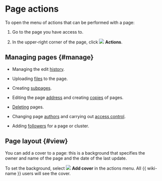 # Page actions

To open the menu of actions that can be performed with a page:

1. Go to the page you have access to.

1. In the upper-right corner of the page, click ![](../../_assets/wiki/svg/actions-icon.svg) **Actions**.


## Managing pages {#manage}

* Managing the edit [history](../history.md).

* Uploading [files](../attach-file.md) to the page.

* Creating [subpages](../create-page.md#create-subpage).

* Editing the page [address](./move-page.md#move-with-menu) and creating [copies](../create-page.md#create-copy) of pages.

* [Deleting](../delete-page.md) pages.

* Changing page [authors](./edit-owner.md) and carrying out [access control](./access-setup.md).

* Adding [followers](../notifications.md#subscribes) for a page or cluster.

## Page layout {#view}

You can add a cover to a page: this is a background that specifies the owner and name of the page and the date of the last update.

To set the background, select ![](../../_assets/wiki/svg/add-cover.svg) **Add cover** in the actions menu. All {{ wiki-name }} users will see the cover.


